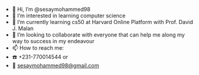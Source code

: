 - 👋 Hi, I’m @sesaymohammed98
- 👀 I’m interested in learning computer science 
- 🌱 I’m currently learning cs50 at Harvard Online Platform with Prof. David J. Malan
- 💞️ I’m looking to collaborate with everyone that can help me along my way to success in my endeavour 
- 📫 How to reach me:
- ☎️ +231-770014544 or
- 📧 sesaymohammed98@gmail.com

<!---
sesaymohammed98/sesaymohammed98 is a ✨ special ✨ repository because its `README.md` (this file) appears on your GitHub profile.
You can click the Preview link to take a look at your changes.
--->
